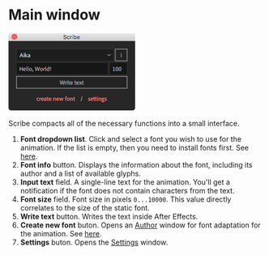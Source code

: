 # Main window

![Scribe interface](../assets/interface/main.png)

Scribe compacts all of the necessary functions into a small interface.

1. **Font dropdown list**. Click and select a font you wish to use for the animation. If the list is empty, then you need to install fonts first. See [here](introduction/installation.md#fonts).
2. **Font info** button. Displays the information about the font, including its author and a list of available glyphs.
3. **Input text** field. A single-line text for the animation. You'll get a notification if the font does not contain characters from the text.
4. **Font size** field. Font size in pixels `0...10000`. This value directly correlates to the size of the static font.
5. **Write text** button. Writes the text inside After Effects.
6. **Create new font** buton. Opens an [Author](interface/author.md) window for font adaptation for the animation. See [here](how-to/create.md).
7. **Settings** buton. Opens the [Settings](interface/settings.md) window.
